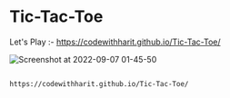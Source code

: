 # Tic-Tac-Toe

Let's Play :- https://codewithharit.github.io/Tic-Tac-Toe/

![Screenshot at 2022-09-07 01-45-50](https://user-images.githubusercontent.com/88737074/188730000-5403d085-5038-4d0d-8f3f-3518461d6132.png)




```

https://codewithharit.github.io/Tic-Tac-Toe/


```
